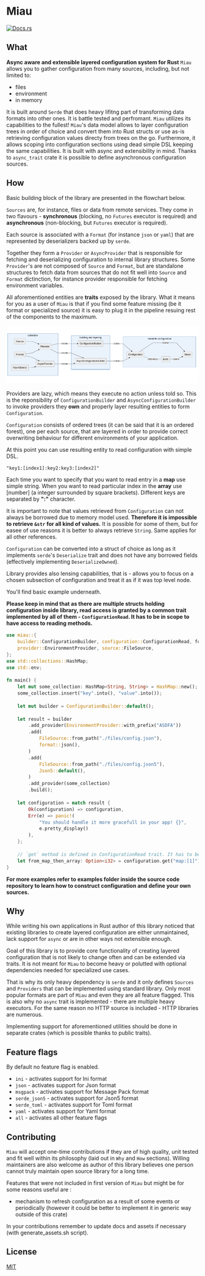 # Miau
[![Docs.rs](https://docs.rs/miau/badge.svg)](https://docs.rs/miau/)
## What

**Async aware and extensible layered configuration system for Rust**
`Miau` allows you to gather configuration from many sources, including, but not limited to:
* files
* environment
* in memory

It is built around `Serde` that does heavy lifitng part of transforming data formats into other ones. It is battle tested and perfromant.
`Miau` utilizes its capabilities to the fullest!
`Miau`'s data model allows to layer configuration trees in order of choice and convert them into Rust structs
or use as-is retrieving configuration values directy from trees on the go.
Furthermore, it allows scoping into configuration sections using dead simple DSL keeping the same capabilities.
It is built with async and extensibility in mind. Thanks to `async_trait` crate it is possible to define asynchronous configuration sources.

## How

Basic building block of the library are presented in the flowchart below.

`Sources` are, for instance, files or data from remote services. They come in two flavours - **synchronous** (blocking, no `Futures` executor is required) and **asynchronous** (non-blocking, but `Futures` executor is required).

Each source is associated with a `Format` (for instance `json` or `yaml`) that are represented by deserializers backed up by `serde`.

Together they form a `Provider` or `AsyncProvider` that is responsible for fetching and deserializing configuration to internal library structures. Some `Provider`'s are not composed of `Source` and `Format`, but are standalone structures to fetch data from sources that do not fit well into `Source` and `Format` dictinction, for instance provider responsible for fetching environment variables.

All aforementioned entities are **traits** exposed by the library. What it means for you as a user of `Miau` is that if you find some feature missing (be it format or specialized source) it is easy to plug it in the pipeline resuing rest of the components to the maximum.

![flow of data](./assets/basicflow.png)

Providers are lazy, which means they execute no action unless told so. This is the reponsibility of `ConfigurationBuilder` and `AsyncConfigurationBuilder` to invoke providers they **own** and properly layer resulting entities to form `Configuration`.

`Configuration` consists of ordered trees (it can be said that it is an ordered forest), one per each source, that are layered in order to provide correct overwriting behaviour for different environments of your application.

At this point you can use resulting entity to read configuration with simple DSL.

```
"key1:[index1]:key2:key3:[index2]"
```

Each time you want to specify that you want to read entry in a **map** use simple string. When you want to read particular index in the **array** use [number] (a integer surrounded by square brackets). Different keys are separated by **":"** character.

It is important to note that values retrieved from `Configuration` can not always be borrowed due to memory model used. **Therefore it is impossible to retrieve `&str` for all kind of values.** It is possible for some of them, but for easee of use reasons it is better to always retrieve `String`. Same applies for all other references.

`Configuration` can be converted into a struct of choice as long as it implements `serde`'s `Deserialize` trait and does not have any borrowed fields (effectively implementing `DeserializeOwned`).

Library provides also lensing capabilities, that is - allows you to focus on a chosen subsection of configuration and treat it as if it was top level node.

You'll find basic example underneath.

**Please keep in mind that as there are multiple structs holding configuration inside library, read access is granted by a common trait implemented by all of them - `ConfigurationRead`. It has to be in scope to have access to reading methods.**

```rust
use miau::{
    builder::ConfigurationBuilder, configuration::ConfigurationRead, format, format::Json5,
    provider::EnvironmentProvider, source::FileSource,
};
use std::collections::HashMap;
use std::env;

fn main() {
    let mut some_collection: HashMap<String, String> = HashMap::new();
    some_collection.insert("key".into(), "value".into());

    let mut builder = ConfigurationBuilder::default();

    let result = builder
        .add_provider(EnvironmentProvider::with_prefix("ASDFA")) 
        .add(
            FileSource::from_path("./files/config.json"), 
            format::json(),
        )
        .add(
            FileSource::from_path("./files/config.json5"),
            Json5::default(), 
        )
        .add_provider(some_collection)
        .build();

    let configuration = match result {
        Ok(configuration) => configuration,
        Err(e) => panic!(
            "You should handle it more gracefull in your app! {}",
            e.pretty_display()
        ),
    };

    // `get` method is defined in ConfigurationRead trait. It has to be in scope!
    let from_map_then_array: Option<i32> = configuration.get("map:[1]");
}
```


**For more examples refer to examples folder inside the source code repository to learn how to construct configuration and define your own sources.**

## Why

While writing his own applications in Rust author of this library noticed that existing libraries to create layered configuration are either unmaintained, lack support for `async` or are in other ways not extensible enough.

Goal of this library is to provide core functionality of creating layered configuration that is not likely to change often and can be extended via traits. It is not meant for `Miau` to become heavy or polutted with optional dependencies needed for specialized use cases.

That is why its only heavy dependency is `serde` and it only defines `Sources` and `Providers` that can be implemented using standard library. Only most popular formats are part of `Miau` and even they are all feature flagged. This is also why no `async` trait is implemented - there are multiple heavy executors. For the same reason no HTTP source is included - HTTP libraries are numerous.

Implementing support for aforementioned utilities should be done in separate crates (which is possible thanks to public traits).

## Feature flags

By default no feature flag is enabled.

* `ini` - activates support for Ini format
* `json` - activates support for Json format
* `msgpack` - activates support for Message Pack format
* `serde_json5` - activates support for Json5 format
* `serde_toml` - activates support for Toml format
* `yaml` - activates support for Yaml format
* `all` - activates all other feature flags

## Contributing

`Miau` will accept one-time contributions if they are of high quality, unit tested and fit well within its philosophy (laid out in `Why` and `How` sections). Willing maintainers are also welcome as author of this library believes one person cannot truly maintain open source library for a long time.

Features that were not included in first version of `Miau` but might be for some reasons useful are :
* mechanism to refresh configuration as a result of some events or periodically (however it could be better to implement it in generic way outside of this crate)

In your contributions remember to update docs and assets if necessary (with generate_assets.sh script).

## License

[MIT](./LICENSE.md)